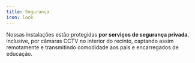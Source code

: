 ```yaml
---
title: Segurança
icon: lock
---
```

Nossas instalações estão protegidas **por serviços de segurança privada**, inclusive, por câmaras CCTV no interior do recinto, captando assim remotamente e transmitindo comodidade aos pais e encarregados de educação.
